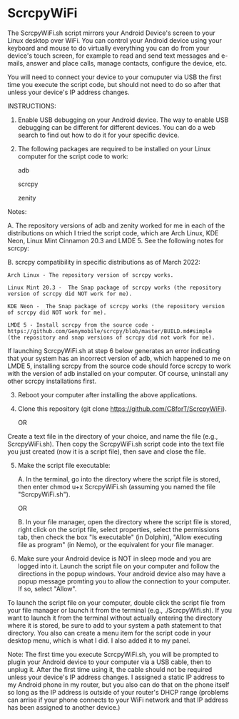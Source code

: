 # ScrcpyWiFi

The ScrcpyWiFi.sh script mirrors your Android Device's screen to your Linux desktop over WiFi.  You can control your Android device using your keyboard and mouse to do virtually everything you can do from your device's touch screen, for example to read and send text messages and e-mails, answer and place calls, manage contacts, configure the device, etc.  

You will need to connect your device to your comuputer via USB the first time you execute the script code, but should not need to do so after that unless your device's IP address changes.

INSTRUCTIONS:

1.  Enable USB debugging on your Android device.  The way to enable USB debugging can be different for different devices.  You can do a web search to find out how to do it for your specific device.

2.  The following packages are required to be installed on your Linux computer for the script code to work:

    adb
    
    scrcpy
    
    zenity

Notes:

A.  The repository versions of adb and zenity worked for me in each of the distributions on which I tried the script code, which are Arch Linux, KDE Neon, Linux Mint Cinnamon 20.3 and LMDE 5.  See the following notes for scrcpy:

B.  scrcpy compatibility in specific distributions as of March 2022:

    Arch Linux - The repository version of scrcpy works.

    Linux Mint 20.3 -  The Snap package of scrcpy works (the repository version of scrcpy did NOT work for me).

    KDE Neon -  The Snap package of scrcpy works (the repository version of scrcpy did NOT work for me).

    LMDE 5 - Install scrcpy from the source code - https://github.com/Genymobile/scrcpy/blob/master/BUILD.md#simple 
    (the repository and snap versions of scrcpy did not work for me).

If launching ScrcpyWiFi.sh at step 6 below generates an error indicating that your system has an incorrect version of adb, which happened to me on LMDE 5, installing scrcpy from the source code should force scrcpy to work with the version of adb installed on your computer.  Of course,  uninstall any other scrcpy installations first.


3.  Reboot your computer after installing the above applications.


4.  Clone this repository (git clone https://github.com/C8forT/ScrcpyWiFi).

    OR
   
   Create a text file in the directory of your choice, and name the file (e.g., ScrcpyWiFi.sh).  Then copy the ScrcpyWiFi.sh script code into the text file you just created (now it is a script file), then save and close the file.


5.  Make the script file executable:

    A.  In the terminal, go into the directory where the script file is stored, then enter chmod u+x ScrcpyWiFi.sh (assuming you named the file "ScrcpyWiFi.sh").
    
    OR
    
    B.  In your file manager, open the directory where the script file is stored, right click on the script file, select properties, select the permissions tab, then check the box "Is executable" (in Dolphin), "Allow executing file as program" (in Nemo), or the equivalent for your file manager.


6.  Make sure your Android device is NOT in sleep mode and you are logged into it.  Launch the script file on your computer and follow the directions in the popup windows.  Your android device also may have a popup message promting you to allow the connection to your computer.  If so, select "Allow".

To launch the script file on your computer, double click the script file from your file manager or launch it from the terminal (e.g., ./ScrcpyWifi.sh).  If you want to launch it from the terminal without actually entering the directory where it is stored, be sure to add to your system a path statement to that directory.  You also can create a menu item for the script code in your desktop menu, which is what I did.  I also added it to my panel.

Note:  The first time you execute ScrcpyWiFi.sh, you will be prompted to plugin your Android device to your computer via a USB cable, then to unplug it. After the first time using it, the cable should not be required unless your device's IP address changes.  I assigned a static IP address to my Android phone in my router, but you also can do that on the phone itself so long as the IP address is outside of your router's DHCP range (problems can arrise if your phone connects to your WiFi network and that IP address has been assigned to another device.)
